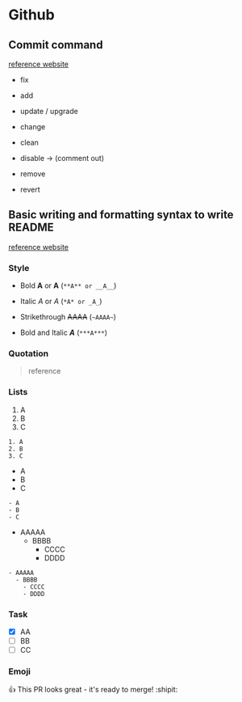 # Github

## Commit command

[reference website](https://qiita.com/itosho/items/9565c6ad2ffc24c09364)

- fix

- add

- update / upgrade

- change

- clean

- disable -> (comment out) 

- remove

- revert

## __Basic writing and formatting syntax to write README__

[reference website](https://docs.github.com/ja/github/writing-on-github/getting-started-with-writing-and-formatting-on-github/basic-writing-and-formatting-syntax)

### Style

- Bold 
     **A** or __A__   (```**A** or __A__```)

- Italic 
    *A* or _A_   (```*A* or _A_```)

- Strikethrough 
    ~~AAAA~~  (```~AAAA~```)

- Bold and Italic 
    ***A*** (```***A***```)

### Quotation

> reference 


### Lists

1. A
2. B
3. C

```
1. A
2. B
3. C
```

- A
- B
- C

```
- A
- B
- C
```

- AAAAA
  - BBBB
    - CCCC
    - DDDD

```
- AAAAA
  - BBBB
    - CCCC
    - DDDD
```

### Task

- [x] AA
- [ ] BB
- [ ] CC

### Emoji

:+1: This PR looks great - it's ready to merge! :shipit:

